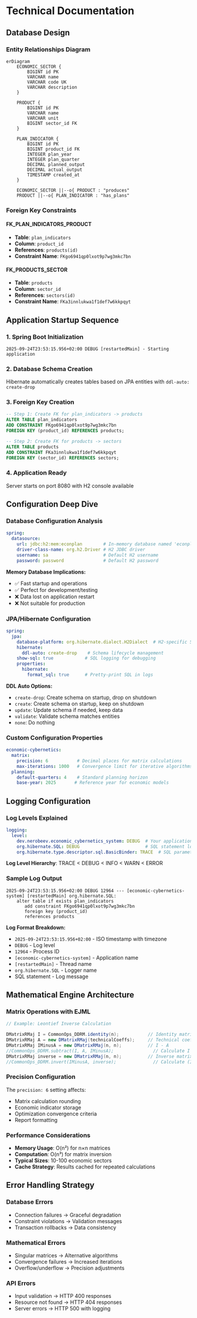 # Technical Documentation

## Database Design

### Entity Relationships Diagram

```mermaid
erDiagram
    ECONOMIC_SECTOR {
        BIGINT id PK
        VARCHAR name
        VARCHAR code UK
        VARCHAR description
    }
    
    PRODUCT {
        BIGINT id PK
        VARCHAR name
        VARCHAR unit
        BIGINT sector_id FK
    }
    
    PLAN_INDICATOR {
        BIGINT id PK
        BIGINT product_id FK
        INTEGER plan_year
        INTEGER plan_quarter
        DECIMAL planned_output
        DECIMAL actual_output
        TIMESTAMP created_at
    }
    
    ECONOMIC_SECTOR ||--o{ PRODUCT : "produces"
    PRODUCT ||--o{ PLAN_INDICATOR : "has_plans"
```

### Foreign Key Constraints

#### FK_PLAN_INDICATORS_PRODUCT
- **Table**: `plan_indicators`
- **Column**: `product_id`
- **References**: `products(id)`
- **Constraint Name**: `FKgo6941qp0lxot9p7wg3mkc7bn`

#### FK_PRODUCTS_SECTOR
- **Table**: `products`
- **Column**: `sector_id`
- **References**: `sectors(id)`
- **Constraint Name**: `FKa3innlukwa1f1def7w6kkpqyt`

## Application Startup Sequence

### 1. Spring Boot Initialization
```
2025-09-24T23:53:15.956+02:00 DEBUG [restartedMain] - Starting application
```

### 2. Database Schema Creation
Hibernate automatically creates tables based on JPA entities with `ddl-auto: create-drop`

### 3. Foreign Key Creation
```sql
-- Step 1: Create FK for plan_indicators -> products
ALTER TABLE plan_indicators 
ADD CONSTRAINT FKgo6941qp0lxot9p7wg3mkc7bn 
FOREIGN KEY (product_id) REFERENCES products;

-- Step 2: Create FK for products -> sectors  
ALTER TABLE products
ADD CONSTRAINT FKa3innlukwa1f1def7w6kkpqyt
FOREIGN KEY (sector_id) REFERENCES sectors;
```

### 4. Application Ready
Server starts on port 8080 with H2 console available

## Configuration Deep Dive

### Database Configuration Analysis

```yaml
spring:
  datasource:
    url: jdbc:h2:mem:econplan        # In-memory database named 'econplan'
    driver-class-name: org.h2.Driver # H2 JDBC driver
    username: sa                     # Default H2 username  
    password: password               # Default H2 password
```

**Memory Database Implications:**
- ✅ Fast startup and operations
- ✅ Perfect for development/testing
- ❌ Data lost on application restart
- ❌ Not suitable for production

### JPA/Hibernate Configuration

```yaml
spring:
  jpa:
    database-platform: org.hibernate.dialect.H2Dialect  # H2-specific SQL generation
    hibernate:
      ddl-auto: create-drop    # Schema lifecycle management
    show-sql: true            # SQL logging for debugging
    properties:
      hibernate:
        format_sql: true      # Pretty-print SQL in logs
```

**DDL Auto Options:**
- `create-drop`: Create schema on startup, drop on shutdown
- `create`: Create schema on startup, keep on shutdown
- `update`: Update schema if needed, keep data
- `validate`: Validate schema matches entities
- `none`: Do nothing

### Custom Configuration Properties

```yaml
economic-cybernetics:
  matrix:
    precision: 6           # Decimal places for matrix calculations
    max-iterations: 1000   # Convergence limit for iterative algorithms
  planning:
    default-quarters: 4    # Standard planning horizon
    base-year: 2025       # Reference year for economic models
```

## Logging Configuration

### Log Levels Explained

```yaml
logging:
  level:
    dev.nerobeev.economic_cybernetics_system: DEBUG  # Your application logs
    org.hibernate.SQL: DEBUG                         # SQL statement logs  
    org.hibernate.type.descriptor.sql.BasicBinder: TRACE  # SQL parameter logs
```

**Log Level Hierarchy**: TRACE < DEBUG < INFO < WARN < ERROR

### Sample Log Output

```
2025-09-24T23:53:15.956+02:00 DEBUG 12964 --- [economic-cybernetics-system] [restartedMain] org.hibernate.SQL: 
    alter table if exists plan_indicators 
       add constraint FKgo6941qp0lxot9p7wg3mkc7bn 
       foreign key (product_id) 
       references products
```

**Log Format Breakdown:**
- `2025-09-24T23:53:15.956+02:00` - ISO timestamp with timezone
- `DEBUG` - Log level
- `12964` - Process ID
- `[economic-cybernetics-system]` - Application name
- `[restartedMain]` - Thread name
- `org.hibernate.SQL` - Logger name
- SQL statement - Log message

## Mathematical Engine Architecture

### Matrix Operations with EJML

```java
// Example: Leontief Inverse Calculation

DMatrixRMaj I = CommonOps_DDRM.identity(n);           // Identity matrix
DMatrixRMaj A = new DMatrixRMaj(technicalCoeffs);     // Technical coefficients
DMatrixRMaj IMinusA = new DMatrixRMaj(n, n);          // I - A
//CommonOps_DDRM.subtract(I, A, IMinusA);               // Calculate I - A
DMatrixRMaj inverse = new DMatrixRMaj(n, n);          // Inverse matrix
//CommonOps_DDRM.invert(IMinusA, inverse);              // Calculate (I - A)^(-1)
```

### Precision Configuration

The `precision: 6` setting affects:
- Matrix calculation rounding
- Economic indicator storage
- Optimization convergence criteria
- Report formatting

### Performance Considerations

- **Memory Usage**: O(n²) for n×n matrices
- **Computation**: O(n³) for matrix inversion
- **Typical Sizes**: 10-100 economic sectors
- **Cache Strategy**: Results cached for repeated calculations

## Error Handling Strategy

### Database Errors
- Connection failures → Graceful degradation
- Constraint violations → Validation messages
- Transaction rollbacks → Data consistency

### Mathematical Errors
- Singular matrices → Alternative algorithms
- Convergence failures → Increased iterations
- Overflow/underflow → Precision adjustments

### API Errors
- Input validation → HTTP 400 responses
- Resource not found → HTTP 404 responses
- Server errors → HTTP 500 with logging